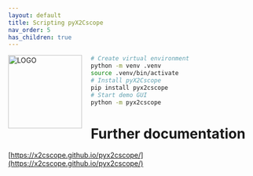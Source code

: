 ```yaml
---
layout: default
title: Scripting pyX2Cscope
nav_order: 5
has_children: true
---
```


<img src="https://x2cscope.github.io/pyx2cscope/_images/pyx2cscope_logo.png" alt="LOGO" align="left" style="padding-right: 15px" width="150"/>



```bash
# Create virtual environment
python -m venv .venv
source .venv/bin/activate
# Install pyX2Cscope
pip install pyx2cscope
# Start demo GUI
python -m pyx2cscope
```

# Further documentation
[https://x2cscope.github.io/pyx2cscope/](https://x2cscope.github.io/pyx2cscope/)
